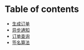 # Table of contents

* [生成订单](README.md)
* [异步通知](yi-bu-tong-zhi.md)
* [订单查询](ding-dan-cha-xun.md)
* [签名算法](qian-ming-suan-fa.md)


